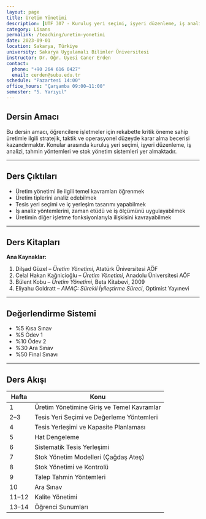 ```yaml
---
layout: page
title: Üretim Yönetimi
description: [UTF 307 - Kuruluş yeri seçimi, işyeri düzenleme, iş analizi, tahmin yöntemleri ve stok yönetim sistemleri.]
category: Lisans
permalink: /teaching/uretim-yonetimi
date: 2023-09-01
location: Sakarya, Türkiye
university: Sakarya Uygulamalı Bilimler Üniversitesi
instructor: Dr. Öğr. Üyesi Caner Erden
contact:
  phone: "+90 264 616 0427"
  email: cerden@subu.edu.tr
schedule: "Pazartesi 14:00"
office_hours: "Çarşamba 09:00–11:00"
semester: "5. Yarıyıl"
---
```


## Dersin Amacı

Bu dersin amacı, öğrencilere işletmeler için rekabette kritik öneme sahip üretimle ilgili stratejik, taktik ve operasyonel düzeyde karar alma becerisi kazandırmaktır. Konular arasında kuruluş yeri seçimi, işyeri düzenleme, iş analizi, tahmin yöntemleri ve stok yönetim sistemleri yer almaktadır.

---

## Ders Çıktıları

- Üretim yönetimi ile ilgili temel kavramları öğrenmek  
- Üretim tiplerini analiz edebilmek  
- Tesis yeri seçimi ve iç yerleşim tasarımı yapabilmek  
- İş analiz yöntemlerini, zaman etüdü ve iş ölçümünü uygulayabilmek  
- Üretimin diğer işletme fonksiyonlarıyla ilişkisini kavrayabilmek

---

## Ders Kitapları

**Ana Kaynaklar:**

1. Dilşad Güzel – *Üretim Yönetimi*, Atatürk Üniversitesi AÖF  
2. Celal Hakan Kağnicioğlu – *Üretim Yönetimi*, Anadolu Üniversitesi AÖF  
3. Bülent Kobu – *Üretim Yönetimi*, Beta Kitabevi, 2009  
4. Eliyahu Goldratt – *AMAÇ: Sürekli İyileştirme Süreci*, Optimist Yayınevi

---

## Değerlendirme Sistemi

- %5 Kısa Sınav  
- %5 Ödev 1  
- %10 Ödev 2  
- %30 Ara Sınav  
- %50 Final Sınavı

---

## Ders Akışı

| Hafta | Konu |
|-------|------|
| 1 | Üretim Yönetimine Giriş ve Temel Kavramlar |
| 2–3 | Tesis Yeri Seçimi ve Değerleme Yöntemleri |
| 4 | Tesis Yerleşimi ve Kapasite Planlaması |
| 5 | Hat Dengeleme |
| 6 | Sistematik Tesis Yerleşimi |
| 7 | Stok Yönetim Modelleri (Çağdaş Ateş) |
| 8 | Stok Yönetimi ve Kontrolü |
| 9 | Talep Tahmin Yöntemleri |
| 10 | Ara Sınav |
| 11–12 | Kalite Yönetimi |
| 13–14 | Öğrenci Sunumları |
